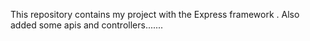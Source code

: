This repository contains my project with the Express framework .
Also  added some apis and controllers.......
